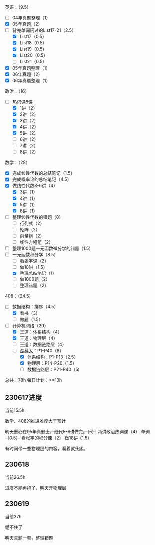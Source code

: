 
英语：（9.5）
- [ ] 04年真题整理（1）
- [x] 05年真题（2）
- [ ] 背完单词闪过的List17-21（2.5）
	- [x] List17（0.5）
	- [x] List18（0.5）
	- [x] List19（0.5）
	- [x] List20（0.5）
	- [ ] List21（0.5）
- [x] 05年真题整理（1）
- [x] 06年真题（2）
- [x] 06年真题整理（1）

政治：（16）
- [ ] 热词课8讲
	- [x] 1讲（2）
	- [x] 2讲（2）
	- [x] 3讲（2）
	- [x] 4讲（2）
	- [x] 5讲（2）
	- [ ] 6讲（2）
	- [ ] 7讲（2）
	- [ ] 8讲（2）

数学：（28）
- [x] 完成线性代数的总结笔记（1.5）
- [x] 完成概率论的总结笔记（4.5）
- [x] 做线性代数3-6讲（4）
	- [x] 3讲（1）
	- [x] 4讲（1）
	- [x] 5讲（1）
	- [x] 6讲（1）
- [ ] 整理线性代数的错题（8）
	- [ ] 行列式（2）
	- [ ] 矩阵（2）
	- [ ] 向量组（2）
	- [ ] 线性方程组（2）
- [ ] 整理1000题一元函数微分学的错题（1.5）
- [ ] 一元函数积分学（8.5）
	- [ ] 看张宇课（2）
	- [ ] 做18讲（1.5）
	- [x] 整理总结笔记（1）
	- [ ] 做1000题（2）
	- [ ] 整理错题（2）

408：（24.5）
- [ ] 数据结构：排序（4.5）
	- [x] 看书（3）
	- [ ] 做题（1.5）
- [ ] 计算机网络（20）
	- [x] 王道：体系结构（4）
	- [x] 王道：物理层（4）
	- [ ] 王道：数据链路层（4）
	- [ ] [湖科大](https://www.bilibili.com/video/BV1c4411d7jb)：P1-P40（8）
		- [x] 体系结构：P1-P13（2.5）
		- [x] 物理层：P14-P20（1.5）
		- [ ] 数据链路层：P21-P40（5）

总共：78h
每日计划：>=13h

## 230617进度

当前15.5h

数学、408的推进难度大于预计

~~明天重心在05年真题上。线代5-6讲做完。（5）~~
两讲政治热词课（4）
~~单词（0.5）~~
看张宇的积分课（2）
做18讲（1.5）

有时间带一些物理层的内容，看着就头疼。

## 230618

当前26.5h

进度不能再拖了，明天开物理层

## 230619

当前37h

绷不住了

明天真题一套，整理错题